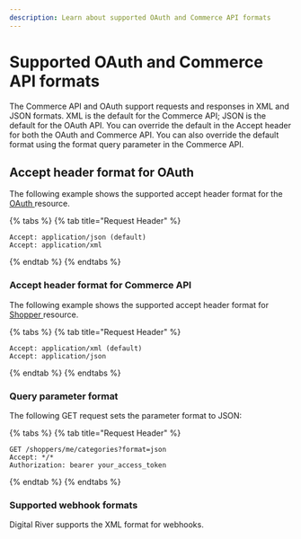 ```yaml
---
description: Learn about supported OAuth and Commerce API formats
---
```


# Supported OAuth and Commerce API formats

The Commerce API and OAuth support requests and responses in XML and JSON formats. XML is the default for the Commerce API; JSON is the default for the OAuth API. You can override the default in the Accept header for both the OAuth and Commerce API. You can also override the default format using the format query parameter in the Commerce API.

## Accept header format for OAuth

The following example shows the supported accept header format for the [OAuth ](https://www.digitalriver.com/docs/commerce-api-reference/#tag/Token)resource.

{% tabs %}
{% tab title="Request Header" %}
```http
Accept: application/json (default)
Accept: application/xml
```
{% endtab %}
{% endtabs %}

### Accept header format for Commerce API

The following example shows the supported accept header format for [Shopper ](https://www.digitalriver.com/docs/commerce-api-reference/#tag/Shoppers)resource.

{% tabs %}
{% tab title="Request Header" %}
```http
Accept: application/xml (default)
Accept: application/json
```
{% endtab %}
{% endtabs %}

### Query parameter format

The following GET request sets the parameter format to JSON:

{% tabs %}
{% tab title="Request Header" %}
```http
GET /shoppers/me/categories?format=json
Accept: */*
Authorization: bearer your_access_token
```
{% endtab %}
{% endtabs %}

### Supported webhook formats

Digital River supports the XML format for webhooks.
